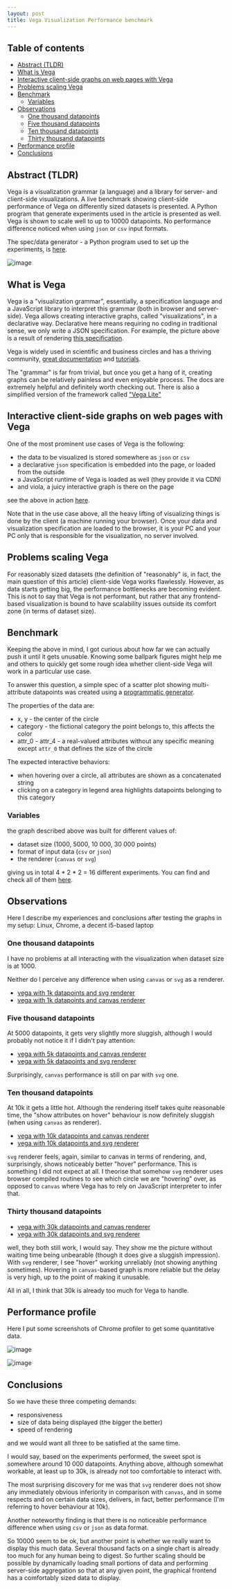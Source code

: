 ```yaml
---
layout: post
title: Vega Visualization Performance benchmark
---
```


## Table of contents

-   [Abstract (TLDR)](#abstract-tldr)
-   [What is Vega](#what-is-vega)
-   [Interactive client-side graphs on web pages with
    Vega](#interactive-client-side-graphs-on-web-pages-with-vega)
-   [Problems scaling Vega](#problems-scaling-vega)
-   [Benchmark](#benchmark)
    -   [Variables](#variables)
-   [Observations](#observations)
    -   [One thousand datapoints](#one-thousand-datapoints)
    -   [Five thousand datapoints](#five-thousand-datapoints)
    -   [Ten thousand datapoints](#ten-thousand-datapoints)
    -   [Thirty thousand datapoints](#thirty-thousand-datapoints)
-   [Performance profile](#performance-profile)
-   [Conclusions](#conclusions)


## Abstract (TLDR)

Vega is a visualization grammar (a language) and a library for server- and client-side visualizations. A live benchmark showing client-side performance of Vega on differently sized datasets is presented. A Python program that generate experiments used in the article is presented as well. Vega is shown to scale well to up to 10000 datapoints. No performance difference noticed when using `json` or `csv` input formats.

The spec/data generator - a Python program used to set up the experiments, is [here](https://github.com/hq9000/vis-study).

![image](https://user-images.githubusercontent.com/21345604/179940839-b9866534-9016-4f0c-a607-d9fc02badbd2.png)

## What is Vega

Vega is a "visualization grammar", essentially, a specification language and a JavaScript library to interpret this grammar (both in browser and server-side). Vega allows creating interactive graphs, called "visualizations", in a declarative way. Declarative here means requiring no coding in traditional sense, we only write a JSON specification. For example, the picture above is a result of rendering [this specification](https://grechin.org/articles/vega_performance/generated/specs/01_points-1000_format-json_categories-14_attributes-2_renderer-canvas_spec.json).

Vega is widely used in scientific and business circles and has a thriving community, [great documentation](https://vega.github.io/vega/docs/) and [tutorials](https://vega.github.io/vega/tutorials/).

The "grammar" is far from trivial, but once you get a hang of it, creating graphs can be relatively painless and even enjoyable process. The docs are extremely helpful and definitely worth checking out.
There is also a simplified version of the framework called ["Vega Lite"](https://vega.github.io/vega-lite/)


## Interactive client-side graphs on web pages with Vega

One of the most prominent use cases of Vega is the following:

* the data to be visualized is stored somewhere as `json` or `csv`
* a declarative `json` specification is embedded into the page, or loaded from the outside
* a JavaScript runtime of Vega is loaded as well (they provide it via CDN)
* and viola, a juicy interactive graph is there on the page

see the above in action [here](https://grechin.org/articles/vega_performance/generated/01_points-1000_format-json_categories-14_attributes-2_renderer-canvas.html).

Note that in the use case above, all the heavy lifting of visualizing things is done by the client (a machine running your browser). Once your data and visualization specification are loaded to the browser, it is your PC and your PC only that is responsible for the visualization, no server involved.

## Problems scaling Vega

For reasonably sized datasets (the definition of "reasonably" is, in fact, the main question of this article) client-side Vega works flawlessly. However, as data starts getting big, the performance bottlenecks are becoming evident. This is not to say that Vega is not performant, but rather that any frontend-based visualization is bound to have scalability issues outside its comfort zone (in terms of dataset size).

## Benchmark

Keeping the above in mind, I got curious about how far we can actually push it until it gets unusable. Knowing some ballpark figures might help me and others to quickly get some rough idea whether client-side Vega will work in a particular use case.

To answer this question, a simple spec of a scatter plot showing multi-attribute datapoints was created using a [programmatic generator](https://github.com/hq9000/vis-study).

The properties of the data are:
- x, y - the center of the circle
- category - the fictional category the point belongs to, this affects the color
- attr_0 - attr_4 - a real-valued attributes without any specific meaning except `attr_0` that defines the size of the circle

The expected interactive behaviors:
- when hovering over a circle, all attributes are shown as a concatenated string
- clicking on a category in legend area highlights datapoints belonging to this category

### Variables

the graph described above was built for different values of:
- dataset size (1000, 5000, 10 000, 30 000 points)
- format of input data (`csv` or `json`)
- the renderer (`canvas` or `svg`)

giving us in total 4 * 2 * 2 = 16 different experiments. You can find and check all of them [here](https://grechin.org/articles/vega_performance/generated/index.html).

## Observations

Here I describe my experiences and conclusions after testing the graphs in my setup: Linux, Chrome, a decent i5-based laptop

### One thousand datapoints

I have no problems at all interacting with the visualization when dataset size is at 1000.

Neither do I perceive any difference when using `canvas` or `svg` as a renderer.

* [vega with 1k datapoints and svg renderer](https://grechin.org/articles/vega_performance/generated/09_points-1000_format-json_categories-14_attributes-2_renderer-svg.html)
* [vega with 1k datapoints and canvas renderer](https://grechin.org/articles/vega_performance/generated/01_points-1000_format-json_categories-14_attributes-2_renderer-canvas.html)

### Five thousand datapoints

At 5000 datapoints, it gets very slightly more sluggish, although I would probably not notice it if I didn't pay attention:

* [vega with 5k datapoints and canvas renderer](https://grechin.org/articles/vega_performance/generated/02_points-5000_format-json_categories-14_attributes-2_renderer-canvas.html)
* [vega with 5k datapoints and svg renderer](https://grechin.org/articles/vega_performance/generated/10_points-5000_format-json_categories-14_attributes-2_renderer-svg.html)

Surprisingly, `canvas` performance is still on par with `svg` one.

### Ten thousand datapoints

At 10k it gets a little hot. Although the rendering itself takes quite reasonable time, the "show attributes on hover" behaviour is now definitely sluggish (when using `canvas` as renderer).

* [vega with 10k datapoints and canvas renderer](https://grechin.org/articles/vega_performance/generated/03_points-10000_format-json_categories-14_attributes-2_renderer-canvas.html)
* [vega with 10k datapoints and svg renderer](https://grechin.org/articles/vega_performance/generated/11_points-10000_format-json_categories-14_attributes-2_renderer-svg.html)

`svg` renderer feels, again, similar to canvas in terms of rendering, and, surprisingly, shows noticeably better "hover" performance. This is something I did not expect at all. I theorise that somehow `svg` renderer uses browser compiled routines to see which circle we are "hovering" over, as opposed to `canvas` where Vega has to rely on JavaScript interpreter to infer that.

### Thirty thousand datapoints
* <a href="https://grechin.org/articles/vega_performance/generated/04_points-30000_format-json_categories-14_attributes-2_renderer-canvas.html" target="_blank">vega with 30k datapoints and canvas renderer</a>
* [vega with 30k datapoints and svg renderer](https://grechin.org/articles/vega_performance/generated/12_points-30000_format-json_categories-14_attributes-2_renderer-svg.html)

well, they both still work, I would say. They show me the picture without waiting time being unbearable (though it does give a sluggish impression). With `svg` renderer, I see "hover" working unreliably (not showing anything sometimes). Hovering in `canvas`-based graph is more reliable but the delay is very high, up to the point of making it unusable.

All in all, I think that 30k is already too much for Vega to handle.

## Performance profile

Here I put some screenshots of Chrome profiler to get some quantitative data.

![image](https://user-images.githubusercontent.com/21345604/180155274-da3820c7-2b8b-4394-8a65-9ab681806c70.png)

![image](https://user-images.githubusercontent.com/21345604/180155525-96664d7a-3058-4366-bbbc-511c1d9aedd0.png)

## Conclusions

So we have these three competing demands:
* responsiveness
* size of data being displayed (the bigger the better)
* speed of rendering

and we would want all three to be satisfied at the same time.

I would say, based on the experiments performed, the sweet spot is somewhere around 10 000 datapoints. Anything above, although somewhat workable, at least up to 30k, is already not too comfortable to interact with.

The most surprising discovery for me was that `svg` renderer does not show any immediately obvious inferiority in comparison with `canvas`, and in some respects and on certain data sizes, delivers, in fact, better performance (I'm referring to hover behaviour at 10k).

Another noteworthy finding is that there is no noticeable performance difference when using `csv` or `json` as data format.

So 10000 seem to be ok, but another point is whether we really want to display this much data. Several thousand facts on a single chart is already too much for any human being to digest. So further scaling should be possible by dynamically loading small portions of data and performing server-side aggregation so that at any given point, the graphical frontend has a comfortably sized data to display.


